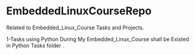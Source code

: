 # EmbeddedLinuxCourseRepo
Related to  Embedded_Linux_Course Tasks and Projects.

1-Tasks using Python During My Embedded_Linux_Course shall be Existed in Python Tasks folder . 
